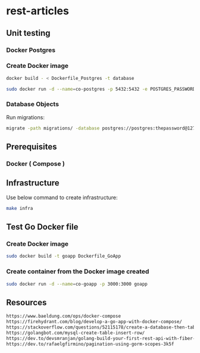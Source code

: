 # rest-articles
## Unit testing
### Docker Postgres
### Create Docker image
```sh
docker build - < Dockerfile_Postgres -t database
```
```sh
sudo docker run -d --name=co-postgres -p 5432:5432 -e POSTGRES_PASSWORD=thepassword postgres
```
### Database Objects
Run migrations:
```sh
migrate -path migrations/ -database postgres://postgres:thepassword@127.0.0.1:5432/rest?sslmode=disable -verbose up 2
```
## Prerequisites
### Docker ( Compose )
## Infrastructure
Use below command to create infrastructure:
```sh
make infra
```
## Test Go Docker file
### Create Docker image
```sh
sudo docker build -t goapp Dockerfile_GoApp
```
### Create container from the Docker image created
```sh
sudo docker run -d --name=co-goapp -p 3000:3000 goapp
```


## Resources
```html
https://www.baeldung.com/ops/docker-compose
https://firehydrant.com/blog/develop-a-go-app-with-docker-compose/
https://stackoverflow.com/questions/52115178/create-a-database-then-table-with-dockerfile
https://golangbot.com/mysql-create-table-insert-row/
https://dev.to/devsmranjan/golang-build-your-first-rest-api-with-fiber-24eh
https://dev.to/rafaelgfirmino/pagination-using-gorm-scopes-3k5f
```